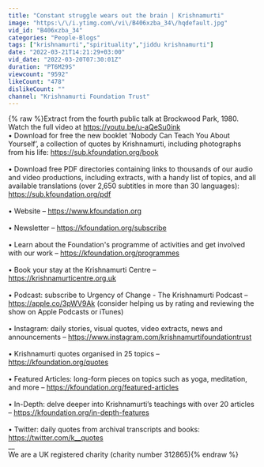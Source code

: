 ```yaml
---
title: "Constant struggle wears out the brain | Krishnamurti"
image: "https:\/\/i.ytimg.com\/vi\/B406xzba_34\/hqdefault.jpg"
vid_id: "B406xzba_34"
categories: "People-Blogs"
tags: ["krishnamurti","spirituality","jiddu krishnamurti"]
date: "2022-03-21T14:21:29+03:00"
vid_date: "2022-03-20T07:30:01Z"
duration: "PT6M29S"
viewcount: "9592"
likeCount: "478"
dislikeCount: ""
channel: "Krishnamurti Foundation Trust"
---
```

{% raw %}Extract from the fourth public talk at Brockwood Park, 1980. Watch the full video at <a rel="nofollow" target="blank" href="https://youtu.be/u-aQeSu0ink">https://youtu.be/u-aQeSu0ink</a><br />• Download for free the new booklet 'Nobody Can Teach You About Yourself’, a collection of quotes by Krishnamurti, including photographs from his life: <a rel="nofollow" target="blank" href="https://sub.kfoundation.org/book">https://sub.kfoundation.org/book</a><br /><br />• Download free PDF directories containing links to thousands of our audio and video productions, including extracts, with a handy list of topics, and all available translations (over 2,650 subtitles in more than 30 languages): <a rel="nofollow" target="blank" href="https://sub.kfoundation.org/pdf">https://sub.kfoundation.org/pdf</a><br /><br />• Website – <a rel="nofollow" target="blank" href="https://www.kfoundation.org">https://www.kfoundation.org</a><br /><br />• Newsletter – <a rel="nofollow" target="blank" href="https://kfoundation.org/subscribe">https://kfoundation.org/subscribe</a><br /><br />• Learn about the Foundation's programme of activities and get involved with our work – <a rel="nofollow" target="blank" href="https://kfoundation.org/programmes">https://kfoundation.org/programmes</a><br /><br />• Book your stay at the Krishnamurti Centre – <a rel="nofollow" target="blank" href="https://krishnamurticentre.org.uk">https://krishnamurticentre.org.uk</a><br /><br />• Podcast: subscribe to Urgency of Change - The Krishnamurti Podcast – <a rel="nofollow" target="blank" href="https://apple.co/3pWV9Ak">https://apple.co/3pWV9Ak</a> (consider helping us by rating and reviewing the show on Apple Podcasts or iTunes)<br /><br />• Instagram: daily stories, visual quotes, video extracts, news and announcements – <a rel="nofollow" target="blank" href="https://www.instagram.com/krishnamurtifoundationtrust">https://www.instagram.com/krishnamurtifoundationtrust</a><br /><br />• Krishnamurti quotes organised in 25 topics – <a rel="nofollow" target="blank" href="https://kfoundation.org/quotes">https://kfoundation.org/quotes</a><br /><br />• Featured Articles: long-form pieces on topics such as yoga, meditation, and more – <a rel="nofollow" target="blank" href="https://kfoundation.org/featured-articles">https://kfoundation.org/featured-articles</a><br /><br />• In-Depth: delve deeper into Krishnamurti’s teachings with over 20 articles – <a rel="nofollow" target="blank" href="https://kfoundation.org/in-depth-features">https://kfoundation.org/in-depth-features</a><br /><br />• Twitter: daily quotes from archival transcripts and books: <a rel="nofollow" target="blank" href="https://twitter.com/k__quotes">https://twitter.com/k__quotes</a><br />__<br />We are a UK registered charity (charity number 312865){% endraw %}
